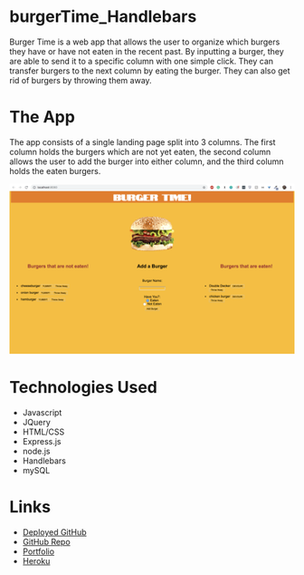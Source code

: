 # burgerTime_Handlebars

Burger Time is a web app that allows the user to organize which burgers they have or have not eaten in the recent past. By inputting a burger, they are able to send it to a specific column with one simple click. They can transfer burgers to the next column by eating the burger. They can also get rid of burgers by throwing them away. 

# The App

The app consists of a single landing page split into 3 columns. The first column holds the burgers which are not yet eaten, the second column allows the user to add the burger into either column, and the third column holds the eaten burgers.  


![Burger Time](./public/assets/burgerTime.png)


# Technologies Used

- Javascript
- JQuery
- HTML/CSS
- Express.js
- node.js
- Handlebars
- mySQL

# Links 

* [Deployed GitHub](https://gelissa.github.io/burgerTime_Handlebars/)
* [GitHub Repo](https://github.com/gelissa/burgerTime_Handlebars)
* [Portfolio](https://gelissa.github.io/gelissaPortfolio/)
* [Heroku](https://evening-escarpment-88978.herokuapp.com/)